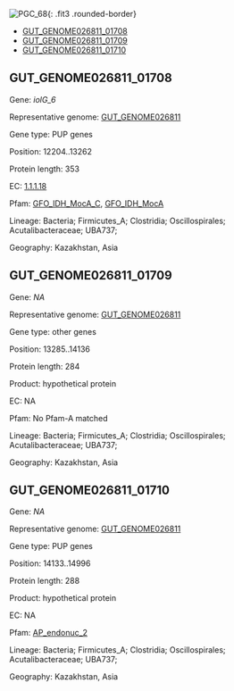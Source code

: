 ![PGC_68](../static/images/Clusters_figure/PGC_68.jpg){: .fit3 .rounded-border}

<ul id="myTab" class="nav nav-tabs">
  <li class="active">
        <a href="#tab1" data-toggle="tab">GUT_GENOME026811_01708</a>
  </li>
<li><a href="#tab2" data-toggle="tab">GUT_GENOME026811_01709</a></li>
<li><a href="#tab3" data-toggle="tab">GUT_GENOME026811_01710</a></li>
</ul>

<div id="myTabContent" class="tab-content">
  <div class="tab-pane fade in active" id="tab1">

<h2 id="GUT_GENOME026811_01708">GUT_GENOME026811_01708</h2>
<p>Gene: <em>iolG_6</em>
<p>Representative genome: <a href="https://www.ebi.ac.uk/metagenomics/genomes/MGYG-HGUT-00752">GUT_GENOME026811</a></p>
<p>Gene type: PUP genes</p>
<p>Position: 12204..13262</p>
<p>Protein length: 353</p>
<p>EC: <a href="https://www.brenda-enzymes.org/enzyme.php?ecno=1.1.1.18">1.1.1.18</a></p>
<p>Pfam: <a href="http://pfam.xfam.org/family/GFO_IDH_MocA_C">GFO_IDH_MocA_C</a>, <a href="http://pfam.xfam.org/family/GFO_IDH_MocA">GFO_IDH_MocA</a></p>
<p>Lineage: Bacteria; Firmicutes_A; Clostridia; Oscillospirales; Acutalibacteraceae; UBA737; </p>
<p>Geography: Kazakhstan, Asia</p>
  </div>

  <div class="tab-pane fade" id="tab2">

<h2 id="GUT_GENOME026811_01709">GUT_GENOME026811_01709</h2>
<p>Gene: <em>NA</em></p>
<p>Representative genome: <a href="https://www.ebi.ac.uk/metagenomics/genomes/MGYG-HGUT-00752">GUT_GENOME026811</a></p>
<p>Gene type: other genes</p>
<p>Position: 13285..14136</p>
<p>Protein length: 284</p>
<p>Product: hypothetical protein</p>
<p>EC: NA</p>
<p>Pfam: No Pfam-A matched</p>
<p>Lineage: Bacteria; Firmicutes_A; Clostridia; Oscillospirales; Acutalibacteraceae; UBA737; </p>
<p>Geography: Kazakhstan, Asia</p>

  </div>
  <div class="tab-pane fade" id="tab3">

<h2 id="GUT_GENOME026811_01710">GUT_GENOME026811_01710</h2>
<p>Gene: <em>NA</em></p>
<p>Representative genome: <a href="https://www.ebi.ac.uk/metagenomics/genomes/MGYG-HGUT-00752">GUT_GENOME026811</a></p>
<p>Gene type: PUP genes</p>
<p>Position: 14133..14996</p>
<p>Protein length: 288</p>
<p>Product: hypothetical protein</p>
<p>EC: NA</p>
<p>Pfam: <a href="http://pfam.xfam.org/family/AP_endonuc_2">AP_endonuc_2</a></p>

<p>Lineage: Bacteria; Firmicutes_A; Clostridia; Oscillospirales; Acutalibacteraceae; UBA737; </p>
<p>Geography: Kazakhstan, Asia</p>

  </div>
</div>
